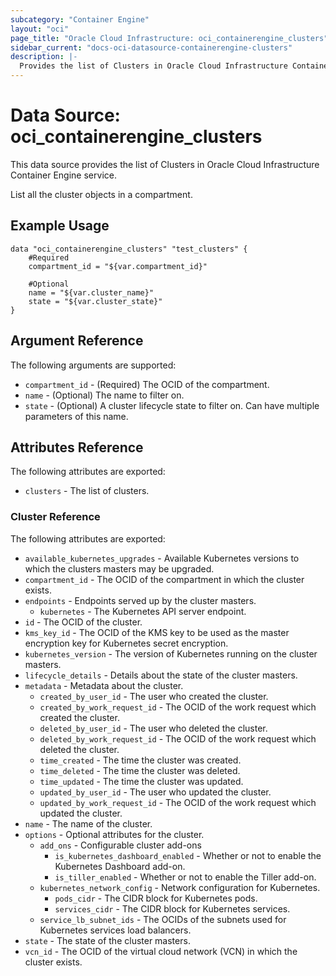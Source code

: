 ```yaml
---
subcategory: "Container Engine"
layout: "oci"
page_title: "Oracle Cloud Infrastructure: oci_containerengine_clusters"
sidebar_current: "docs-oci-datasource-containerengine-clusters"
description: |-
  Provides the list of Clusters in Oracle Cloud Infrastructure Container Engine service
---
```


# Data Source: oci_containerengine_clusters
This data source provides the list of Clusters in Oracle Cloud Infrastructure Container Engine service.

List all the cluster objects in a compartment.

## Example Usage

```hcl
data "oci_containerengine_clusters" "test_clusters" {
	#Required
	compartment_id = "${var.compartment_id}"

	#Optional
	name = "${var.cluster_name}"
	state = "${var.cluster_state}"
}
```

## Argument Reference

The following arguments are supported:

* `compartment_id` - (Required) The OCID of the compartment.
* `name` - (Optional) The name to filter on.
* `state` - (Optional) A cluster lifecycle state to filter on. Can have multiple parameters of this name.


## Attributes Reference

The following attributes are exported:

* `clusters` - The list of clusters.

### Cluster Reference

The following attributes are exported:

* `available_kubernetes_upgrades` - Available Kubernetes versions to which the clusters masters may be upgraded.
* `compartment_id` - The OCID of the compartment in which the cluster exists.
* `endpoints` - Endpoints served up by the cluster masters.
	* `kubernetes` - The Kubernetes API server endpoint.
* `id` - The OCID of the cluster.
* `kms_key_id` - The OCID of the KMS key to be used as the master encryption key for Kubernetes secret encryption.
* `kubernetes_version` - The version of Kubernetes running on the cluster masters.
* `lifecycle_details` - Details about the state of the cluster masters.
* `metadata` - Metadata about the cluster.
	* `created_by_user_id` - The user who created the cluster.
	* `created_by_work_request_id` - The OCID of the work request which created the cluster.
	* `deleted_by_user_id` - The user who deleted the cluster.
	* `deleted_by_work_request_id` - The OCID of the work request which deleted the cluster.
	* `time_created` - The time the cluster was created.
	* `time_deleted` - The time the cluster was deleted.
	* `time_updated` - The time the cluster was updated.
	* `updated_by_user_id` - The user who updated the cluster.
	* `updated_by_work_request_id` - The OCID of the work request which updated the cluster.
* `name` - The name of the cluster.
* `options` - Optional attributes for the cluster.
	* `add_ons` - Configurable cluster add-ons
		* `is_kubernetes_dashboard_enabled` - Whether or not to enable the Kubernetes Dashboard add-on.
		* `is_tiller_enabled` - Whether or not to enable the Tiller add-on.
	* `kubernetes_network_config` - Network configuration for Kubernetes.
		* `pods_cidr` - The CIDR block for Kubernetes pods.
		* `services_cidr` - The CIDR block for Kubernetes services.
	* `service_lb_subnet_ids` - The OCIDs of the subnets used for Kubernetes services load balancers.
* `state` - The state of the cluster masters.
* `vcn_id` - The OCID of the virtual cloud network (VCN) in which the cluster exists.

